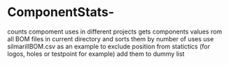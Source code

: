 # ComponentStats-
counts compoment uses in different projects
gets components values rom all BOM files in current directory and sorts them by number of uses
use silmarillBOM.csv as an example
to exclude position from statictics (for logos, holes or testpoint for example) add them to dummy list